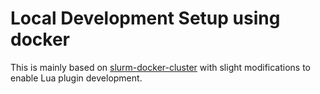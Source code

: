 # Local Development Setup using docker

This is mainly based on [slurm-docker-cluster](https://github.com/giovtorres/slurm-docker-cluster) with slight modifications to enable Lua plugin development.
